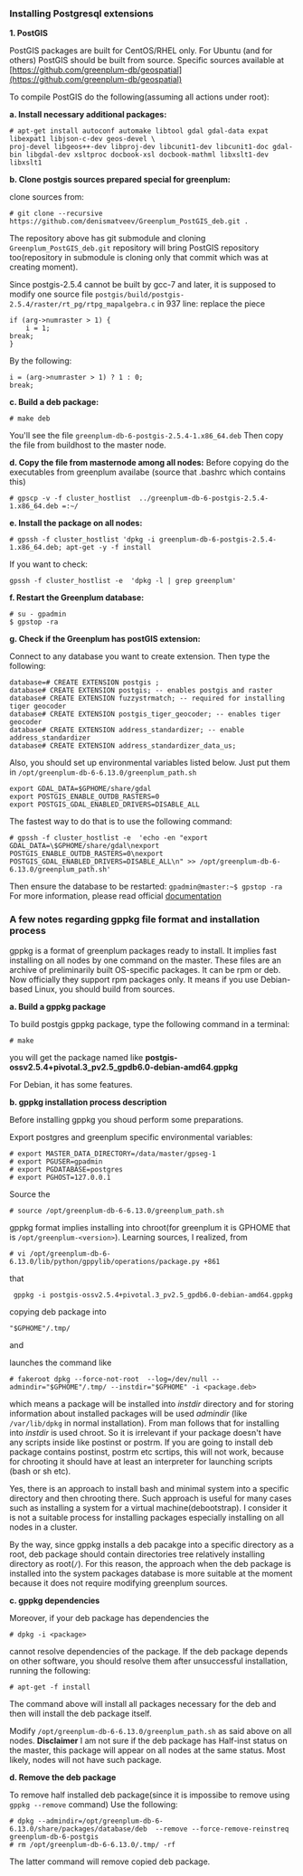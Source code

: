 ### Installing Postgresql extensions

**1. PostGIS**

PostGIS packages are built for CentOS/RHEL only.
For Ubuntu (and for others) PostGIS should be built from source. Specific sources available at [https://github.com/greenplum-db/geospatial](https://github.com/greenplum-db/geospatial)

To compile PostGIS do the following(assuming all actions under root):

**a. Install necessary additional packages:**
```shell
# apt-get install autoconf automake libtool gdal gdal-data expat libexpat1 libjson-c-dev geos-devel \
proj-devel libgeos++-dev libproj-dev libcunit1-dev libcunit1-doc gdal-bin libgdal-dev xsltproc docbook-xsl docbook-mathml libxslt1-dev libxslt1
```
**b. Clone postgis sources prepared special for greenplum:**

clone sources from:
```shell
# git clone --recursive https://github.com/denismatveev/Greenplum_PostGIS_deb.git .
```
The repository above has git submodule and cloning `Greenplum_PostGIS_deb.git` repository will bring PostGIS repository too(repository in submodule is cloning only that commit which was at creating moment).

Since postgis-2.5.4 cannot be built by gcc-7 and later, it is supposed to modify one source file ```postgis/build/postgis-2.5.4/raster/rt_pg/rtpg_mapalgebra.c``` in 937 line:
replace the piece
```
if (arg->numraster > 1) {
   	i = 1;	
break;	
}
```
By the following:
```
i = (arg->numraster > 1) ? 1 : 0;
break;
```

**c. Build a deb package:**
```shell
# make deb
```
You'll see the file ```greenplum-db-6-postgis-2.5.4-1.x86_64.deb```
Then copy the file from buildhost to the master node.

**d. Copy the file from masternode among all nodes:**
Before copying do the executables from greenplum availabe (source that .bashrc which contains this)
```shell
# gpscp -v -f cluster_hostlist  ../greenplum-db-6-postgis-2.5.4-1.x86_64.deb =:~/
```
**e. Install the package on all nodes:**
```shell
# gpssh -f cluster_hostlist 'dpkg -i greenplum-db-6-postgis-2.5.4-1.x86_64.deb; apt-get -y -f install
```
If you want to check:
```shell
gpssh -f cluster_hostlist -e  'dpkg -l | grep greenplum'
```
**f. Restart the Greenplum database:**
```shell
# su - gpadmin
$ gpstop -ra
```
**g. Check if the Greenplum has postGIS extension:**

Connect to any database you want to create extension. Then type the following:
```
database=# CREATE EXTENSION postgis ;
database# CREATE EXTENSION postgis; -- enables postgis and raster
database# CREATE EXTENSION fuzzystrmatch; -- required for installing tiger geocoder
database# CREATE EXTENSION postgis_tiger_geocoder; -- enables tiger geocoder
database# CREATE EXTENSION address_standardizer; -- enable address_standardizer
database# CREATE EXTENSION address_standardizer_data_us;
```
Also, you should set up environmental variables listed below. Just put them in ```/opt/greenplum-db-6-6.13.0/greenplum_path.sh```
```
export GDAL_DATA=$GPHOME/share/gdal
export POSTGIS_ENABLE_OUTDB_RASTERS=0
export POSTGIS_GDAL_ENABLED_DRIVERS=DISABLE_ALL
```
The fastest way to do that is to use the following command:
```
# gpssh -f cluster_hostlist -e  'echo -en "export GDAL_DATA=\$GPHOME/share/gdal\nexport POSTGIS_ENABLE_OUTDB_RASTERS=0\nexport POSTGIS_GDAL_ENABLED_DRIVERS=DISABLE_ALL\n" >> /opt/greenplum-db-6-6.13.0/greenplum_path.sh'
```
Then ensure the database to be restarted: ```gpadmin@master:~$ gpstop -ra```
For more information, please read official [documentation](https://github.com/greenplum-db/geospatial)

### A few notes regarding gppkg file format and installation process

gppkg is a format of greenplum packages ready to install. It implies fast installing on all nodes by one command on the master. These files are an archive of preliminarily built OS-specific packages. It can be rpm or deb. Now officially they support rpm packages only. It means if you use Debian-based Linux, you should build from sources.

**a. Build a gppkg package**

To build postgis gppkg package, type the following command in a terminal:

```
# make
```
you will get the package named like **postgis-ossv2.5.4+pivotal.3_pv2.5_gpdb6.0-debian-amd64.gppkg**

For Debian, it has some features.

**b. gppkg installation process description**

Before installing gppkg you shoud perform some preparations.

Export postgres and greenplum specific environmental variables:
 ```
 # export MASTER_DATA_DIRECTORY=/data/master/gpseg-1
 # export PGUSER=gpadmin
 # export PGDATABASE=postgres
 # export PGHOST=127.0.0.1
 ```
 
 Source the 
 
```
# source /opt/greenplum-db-6-6.13.0/greenplum_path.sh
```

gppkg format implies installing into chroot(for greenplum it is GPHOME that is `/opt/greenplum-<version>`). Learning sources, I realized, from 

```
# vi /opt/greenplum-db-6-6.13.0/lib/python/gppylib/operations/package.py +861
```
that
```
 gppkg -i postgis-ossv2.5.4+pivotal.3_pv2.5_gpdb6.0-debian-amd64.gppkg
```
copying deb package into
```
"$GPHOME"/.tmp/
```
and 

launches the command like

```
# fakeroot dpkg --force-not-root  --log=/dev/null --admindir="$GPHOME"/.tmp/ --instdir="$GPHOME" -i <package.deb>
```

which means a package will be installed into *instdir* directory and for storing information about installed packages will be used *admindir* (like `/var/lib/dpkg` in normal installation). From man follows that for installing into *instdir* is used chroot. So it is irrelevant if your package doesn't have any scripts inside like postinst or postrm.
If you are going to install deb package contains postinst, postrm etc scrtips, this will not work, because for chrooting it should have at least an interpreter for launching scripts (bash or sh etc).

Yes, there is an approach to install bash and minimal system into a specific directory and then chrooting there. Such approach is useful for many cases such as installing a system for a virtual machine(debootstrap). I consider it is not a suitable process for installing packages especially installing on all nodes in a cluster. 

By the way, since gppkg installs a deb pacakge into a specific directory as a root, deb package should contain directories tree relatively installing directory as root(`/`).
For this reason, the approach when the deb package is installed into the system packages database is more suitable at the moment because it does not require modifying greenplum sources. 

**c. gppkg dependencies**

Moreover, if your deb package has dependencies the

```
# dpkg -i <package>
```
cannot resolve dependencies of the package. If the deb package depends on other software, you should resolve them after unsuccessful installation, running the following:
```
# apt-get -f install
```
The command above will install all packages necessary for the deb and then will install the deb package itself.

Modify `/opt/greenplum-db-6-6.13.0/greenplum_path.sh` as said above on all nodes. 
**Disclaimer**
I am not sure if the deb package has Half-inst status on the master, this package will appear on all nodes at the same status. Most likely, nodes will not have such package.

**d. Remove the deb package**

To remove half installed deb package(since it is impossibe to remove using `gppkg --remove` command)
Use the following:

```
# dpkg --admindir=/opt/greenplum-db-6-6.13.0/share/packages/database/deb  --remove --force-remove-reinstreq greenplum-db-6-postgis
# rm /opt/greenplum-db-6-6.13.0/.tmp/ -rf
```

The latter command will remove copied deb package.
